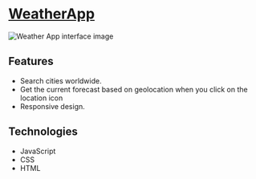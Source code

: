 # [WeatherApp](https://georgeoprea1.github.io/weatherApp/)

![Weather App interface image](./icons%20and%20images/weatherAppPhoto.avif)

## Features

- Search cities worldwide.
- Get the current forecast based on geolocation when you click on the location icon
- Responsive design.

## Technologies

- JavaScript
- CSS
- HTML
